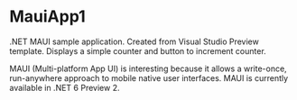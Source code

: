 # MauiApp1
.NET MAUI sample application. Created from Visual Studio Preview template. 
Displays a simple counter and button to increment counter.

MAUI (Multi-platform App UI) is interesting because it allows a write-once, run-anywhere approach to mobile native user interfaces.
MAUI is currently available in .NET 6 Preview 2.
